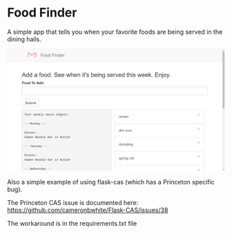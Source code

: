 # Food Finder

A simple app that tells you when your favorite foods are being served in the dining halls.

![screenshot](pastedImage0.png)

Also a simple example of using flask-cas (which has a Princeton specific bug).

The Princeton CAS issue is documented here:
https://github.com/cameronbwhite/Flask-CAS/issues/38

The workaround is in the requirements.txt file
